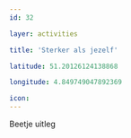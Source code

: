 ```yaml
---
id: 32

layer: activities

title: 'Sterker als jezelf'

latitude: 51.20126124138868

longitude: 4.849749047892369

icon:
---
```


Beetje uitleg
